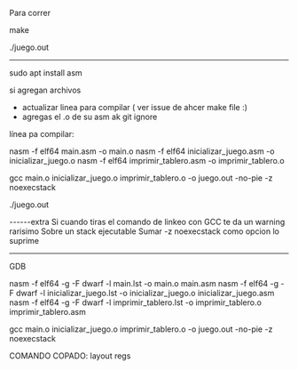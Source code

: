 Para correr

make

./juego.out

---------------

sudo apt install asm

si agregan archivos
- actualizar linea para compilar ( ver issue de ahcer make file :)
- agregas el .o de su asm ak git ignore

línea pa compilar:

nasm -f elf64 main.asm -o main.o
nasm -f elf64 inicializar_juego.asm -o inicializar_juego.o
nasm -f elf64 imprimir_tablero.asm -o imprimir_tablero.o



gcc main.o inicializar_juego.o imprimir_tablero.o  -o juego.out -no-pie  -z noexecstack

./juego.out

------extra
Si cuando tiras el comando de linkeo con GCC te da un warning rarisimo
Sobre un stack ejecutable
Sumar -z noexecstack como opcion lo suprime


---------------
GDB

nasm -f elf64 -g -F dwarf -l main.lst -o main.o main.asm 
nasm -f elf64 -g -F dwarf -l inicializar_juego.lst -o inicializar_juego.o inicializar_juego.asm 
nasm -f elf64 -g -F dwarf -l imprimir_tablero.lst -o imprimir_tablero.o imprimir_tablero.asm 


 gcc main.o inicializar_juego.o imprimir_tablero.o  -o juego.out -no-pie  -z noexecstack

COMANDO COPADO: layout regs